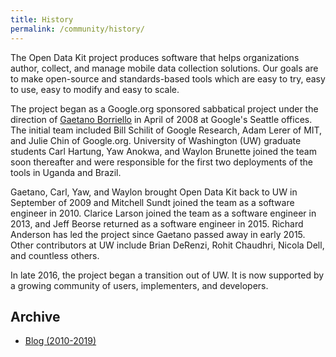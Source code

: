 ```yaml
---
title: History
permalink: /community/history/
---
```


The Open Data Kit project produces software that helps organizations author, collect, and manage mobile data collection solutions. Our goals are to make open-source and standards-based tools which are easy to try, easy to use, easy to modify and easy to scale.

The project began as a Google.org sponsored sabbatical project under the direction of [Gaetano Borriello](http://www.cse.washington.edu/homes/gaetano) in April of 2008 at Google's Seattle offices. The initial team included Bill Schilit of Google Research, Adam Lerer of MIT, and Julie Chin of Google.org. University of Washington (UW) graduate students Carl Hartung, Yaw Anokwa, and Waylon Brunette joined the team soon thereafter and were responsible for the first two deployments of the tools in Uganda and Brazil.

Gaetano, Carl, Yaw, and Waylon brought Open Data Kit back to UW in September of 2009 and Mitchell Sundt joined the team as a software engineer in 2010. Clarice Larson joined the team as a software engineer in 2013, and Jeff Beorse returned as a software engineer in 2015. Richard Anderson has led the project since Gaetano passed away in early 2015. Other contributors at UW include Brian DeRenzi, Rohit Chaudhri, Nicola Dell, and countless others.

In late 2016, the project began a transition out of UW. It is now supported by a growing community of users, implementers, and developers.

## Archive

* [Blog (2010-2019)](/blog/)
